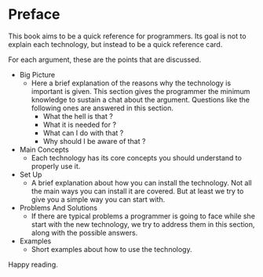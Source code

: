 # Preface

This book aims to be a quick reference for programmers. Its goal is not to
explain each technology, but instead to be a quick reference card.

For each argument, these are the points that are discussed.

* Big Picture
	* Here a brief explanation of the reasons why the technology is important
	is given. This section gives the programmer the minimum knowledge to sustain
	a chat about the argument. Questions like the following ones are answered
	in this section.
		* What the hell is that ?
		* What it is needed for ?
		* What can I do with that ?
		* Why should I be aware of that ?
* Main Concepts
	* Each technology has its core concepts you should understand to 
	properly use it.
* Set Up
	* A brief explanation about how you can install the technology.
	Not all the main ways you can install it are covered. But at least we
	try to give you a simple way you can start with.
* Problems And Solutions
	* If there are typical problems a programmer is going to face while she 
	start with the new technology, we try to address them in this section,
	along with the possible answers.
* Examples
	* Short examples about how to use the technology.
	
Happy reading.

